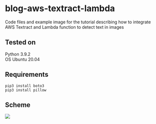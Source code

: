 # blog-aws-textract-lambda
Code files and example image for the tutorial describing how to integrate AWS Textract and Lambda function to detect text in images

## Tested on  
Python 3.9.2  
OS Ubuntu 20.04

## Requirements
```shell
pip3 install boto3
pip3 install pillow
```

## Scheme
![](https://i.imgur.com/6Pkhn0n.png)
